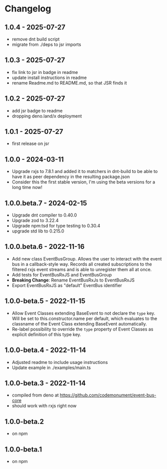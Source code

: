# Changelog

## 1.0.4 - 2025-07-27

- remove dnt build script
- migrate from ./deps to jsr imports

## 1.0.3 - 2025-07-27

- fix link to jsr in badge in readme
- update install instructions in readme
- rename Readme.md to README.md, so that JSR finds it

## 1.0.2 - 2025-07-27

- add jsr badge to readme
- dropping deno.land/x deployment

## 1.0.1 - 2025-07-27

- first release on jsr

## 1.0.0 - 2024-03-11

- Upgrade rxjs to 7.8.1 and added it to matchers in dnt-build to be able to have it as peer dependency in the resulting package.json
- Consider this the first stable version, I'm using the beta versions for a long time now!

## 1.0.0.beta.7 - 2024-02-15

- Upgrade dnt compiler to 0.40.0
- Upgrade zod to 3.22.4
- Upgrade npm:tsd for type testing to 0.30.4
- upgrade std lib to 0.215.0

## 1.0.0.beta.6 - 2022-11-16

- Add new class EventBusGroup. Allows the user to interact with the event bus in a callback-style way.
  Records all created subscriptions to the filtered rxjs event streams and is able to unregister them all at once.
- Add tests for EventBusRxJS and EventBusGroup
- **Breaking Change**: Rename EventBusRxJs to EventBusRxJS
- Export EventBusRxJS as "default" EventBus identifier

## 1.0.0-beta.5 - 2022-11-15

- Allow Event Classes extending BaseEvent<T> to not declare the `type` key.
  Will be set to this.constructor.name per default, which evaluates to the classname of the Event Class extending BaseEvent<T> automatically.
- Re-label possibility to override the `type` property of Event Classes as explicit definition of this type key.

## 1.0.0-beta.4 - 2022-11-14

- Adjusted readme to include usage instructions
- Update example in ./examples/main.ts

## 1.0.0-beta.3 - 2022-11-14

- compiled from deno at https://github.com/codemonument/event-bus-core
- should work with rxjs right now

## 1.0.0-beta.2

- on npm

## 1.0.0-beta.1

- on npm
